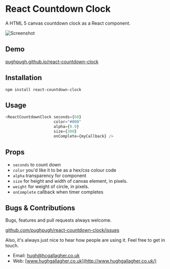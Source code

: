 # React Countdown Clock

A HTML 5 canvas countdown clock as a React component.

![Screenshot](http://pughpugh.github.io/react-countdown-clock/screenshot.png?=0)

## Demo

[pughpugh.github.io/react-countdown-clock](http://pughpugh.github.io/react-countdown-clock)

## Installation

```
npm install react-countdown-clock
```

## Usage

```javascript
<ReactCountdownClock seconds={60}
                     color="#000"
                     alpha={0.9}
                     size={300}
                     onComplete={myCallback} />
```

## Props

* `seconds` to count down
* `color` you'd like it to be as a hex/css colour code
* `alpha` transparency for component
* `size` for height and width of canvas element, in pixels.
* `weight` for weight of circle, in pixels.
* `onComplete` callback when timer completes

## Bugs & Contributions

Bugs, features and pull requests always welcome.

[github.com/pughpugh/react-countdown-clock/issues](https://github.com/pughpugh/react-countdown-clock/issues)

Also, it's always just nice to hear how people are using it. Feel free to get in touch.

* Email: [hugh@hcgallagher.co.uk](mailto:hugh@hcgallagher.co.uk)
* Web: [www.hughgallagher.co.uk](http://www.hughgallagher.co.uk/)
